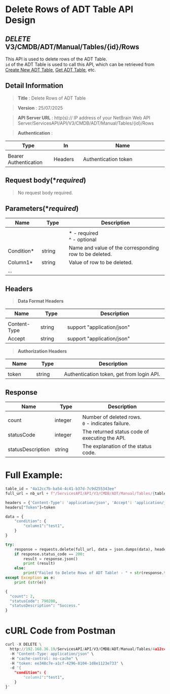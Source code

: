 
# Delete Rows of ADT Table API Design

## ***DELETE*** V3/CMDB/ADT/Manual/Tables/{id}/Rows
This API is used to delete rows of the ADT Table. <br>
`id` of the ADT Table is used to call this API, which can be retrieved from [Create New ADT Table](https://github.com/NetBrainAPI/NetBrain-REST-API-R12.1/blob/main/REST%20APIs%20Documentation/ADT%20(Automation%20Data%20Table)/Create%20New%20ADT%20Table.md), [Get ADT Table](https://github.com/NetBrainAPI/NetBrain-REST-API-R12.1/blob/main/REST%20APIs%20Documentation/ADT%20(Automation%20Data%20Table)/Get%20ADT%20Table.md), etc.

## Detail Information

> **Title** : Delete Rows of ADT Table<br>

> **Version** : 25/07/2025

> **API Server URL** : http(s):// IP address of your NetBrain Web API Server/ServicesAPI/API/V3/CMDB/ADT/Manual/Tables/{id}/Rows

> **Authentication** : 

|**Type**|**In**|**Name**|
|------|------|------|
|<img width=100/>|<img width=100/>|<img width=500/>|
|Bearer Authentication| Headers | Authentication token | 

## Request body(****required***)
>No request body required.

## Parameters(****required***)
|**Name**|**Type**|**Description**|
|------|------|------|
|<img width=100/>|<img width=100/>|<img width=500/>|
|||* - required<br />^ - optional|
|Condition*| string | Name and value of the corresponding row to be deleted. |
|Column1*|string| Value of row to be deleted. |
|...|||

## Headers

> **Data Format Headers**

|**Name**|**Type**|**Description**|
|------|------|------|
|<img width=100/>|<img width=100/>|<img width=500/>|
| Content-Type | string  | support "application/json" |
| Accept | string  | support "application/json" |

> **Authorization Headers**

|**Name**|**Type**|**Description**|
|------|------|------|
|<img width=100/>|<img width=100/>|<img width=500/>|
| token | string  | Authentication token, get from login API. |

## Response
|**Name**|**Type**|**Description**|
|------|------|------|
|<img width=100/>|<img width=100/>|<img width=500/>|
|count| integer | Number of deleted rows. <br> `0` - indicates failure.  |
|statusCode| integer | The returned status code of executing the API.  |
|statusDescription| string | The explanation of the status code.  |


# Full Example:
```python
table_id = "4a12cc7b-ba54-4c41-b37d-7c9d255343ee"
full_url = nb_url + f"/ServicesAPI/API/V3/CMDB/ADT/Manual/Tables/{table_id}/Rows"

headers = {'Content-Type': 'application/json', 'Accept': 'application/json'}
headers["Token"]=token

data = {
    "condition": {
        "column1":"test1",
    }  
}

try:
    response = requests.delete(full_url, data = json.dumps(data), headers = headers, verify = False)
    if response.status_code == 200:
        result = response.json()
        print (result)
    else:
        print("Failed to Delete Rows of ADT Table! - " + str(response.text))
except Exception as e:
    print (str(e)) 
```
```python
{
  "count": 2,
  "statusCode": 790200,
  "statusDescription": "Success."
}
```

# cURL Code from Postman
```python
curl -X DELETE \
  http://192.168.36.19/ServicesAPI/API/V3/CMDB/ADT/Manual/Tables/4a12cc7b-ba54-4c41-b37d-7c9d255343ee/Rows \
  -H "Content-Type: application/json" \
  -H "cache-control: no-cache" \
  -H "token: ee348c7e-a1cf-4296-8104-1d8e1123e733" \
  -d '{
    "condition": {
        "column1":"test1",
    }  
}'
```
